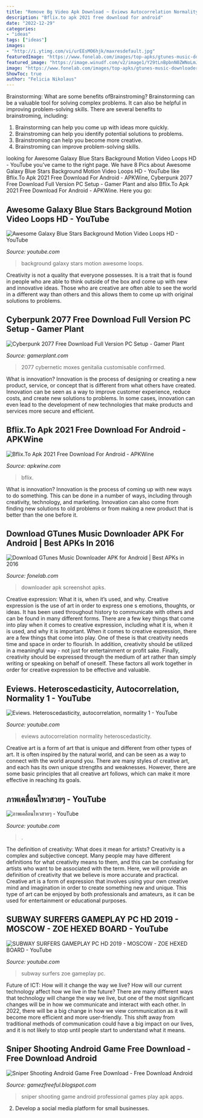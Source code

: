 ```yaml
---
title: "Remove Bg Video Apk Download ~ Eviews Autocorrelation Normality Heteroscedasticity"
description: "Bflix.to apk 2021 free download for android"
date: "2022-12-29"
categories:
- "ideas"
tags: ["ideas"]
images:
- "http://i.ytimg.com/vi/urEEsMO6hjk/maxresdefault.jpg"
featuredImage: "https://www.fonelab.com/images/top-apks/gtunes-music-downloader/gtunes-music-downloader-screenshot-1.jpg"
featured_image: "https://image.winudf.com/v2/image1/Y29tLnBpbnN0ZWNoLmJmbGl4X3NjcmVlbl8yXzE1NDQzMzE1OTlfMDcw/screen-2.jpg?fakeurl=1&amp;type=.jpg"
image: "https://www.fonelab.com/images/top-apks/gtunes-music-downloader/gtunes-music-downloader-screenshot-1.jpg"
ShowToc: true
author: "Felicia Nikolaus"
---
```



Brainstorming: What are some benefits ofBrainstroming?
Brainstorming can be a valuable tool for solving complex problems. It can also be helpful in improving problem-solving skills. There are several benefits to brainstroming, including: 
1) Brainstorming can help you come up with ideas more quickly. 
2) Brainstroming can help you identify potential solutions to problems. 
3) Brainstroming can help you become more creative. 
4) Brainstroming can improve problem-solving skills.

	

		
looking for Awesome Galaxy Blue Stars Background Motion Video Loops HD - YouTube you've came to the right page. We have 8 Pics about Awesome Galaxy Blue Stars Background Motion Video Loops HD - YouTube like Bflix.To Apk 2021 Free Download For Android - APKWine, Cyberpunk 2077 Free Download Full Version PC Setup - Gamer Plant and also Bflix.To Apk 2021 Free Download For Android - APKWine. Here you go:
		
    
## Awesome Galaxy Blue Stars Background Motion Video Loops HD - YouTube

<img loading=lazy src="https://i.ytimg.com/vi/SpL935PaFEU/maxresdefault.jpg" onerror="this.onerror=null;this.src='https://tse4.mm.bing.net/th?id=OIP.sjwqxAj_P06NWyAnD61sLQHaEK&amp;pid=15.1';" alt="Awesome Galaxy Blue Stars Background Motion Video Loops HD - YouTube">

_Source: youtube.com_

>background galaxy stars motion awesome loops. 

	

Creativity is not a quality that everyone possesses. It is a trait that is found in people who are able to think outside of the box and come up with new and innovative ideas. Those who are creative are often able to see the world in a different way than others and this allows them to come up with original solutions to problems.

    
## Cyberpunk 2077 Free Download Full Version PC Setup - Gamer Plant

<img loading=lazy src="https://www.gamerplant.com/wp-content/uploads/2020/09/468377_I0fMa5stKI_eicbcajx0aev4b7-1000x600.jpeg" onerror="this.onerror=null;this.src='https://tse2.mm.bing.net/th?id=OIP.OuUGwExg1G6VS_gf3HiKOwHaEc&amp;pid=15.1';" alt="Cyberpunk 2077 Free Download Full Version PC Setup - Gamer Plant">

_Source: gamerplant.com_

>2077 cybernetic moxes genitalia customisable confirmed. 

	

What is innovation?
Innovation is the process of designing or creating a new product, service, or concept that is different from what others have created. Innovation can be seen as a way to improve customer experience, reduce costs, and create new solutions to problems. In some cases, innovation can even lead to the development of new technologies that make products and services more secure and efficient.

    
## Bflix.To Apk 2021 Free Download For Android - APKWine

<img loading=lazy src="https://image.winudf.com/v2/image1/Y29tLnBpbnN0ZWNoLmJmbGl4X3NjcmVlbl8yXzE1NDQzMzE1OTlfMDcw/screen-2.jpg?fakeurl=1&amp;type=.jpg" onerror="this.onerror=null;this.src='https://tse3.mm.bing.net/th?id=OIP.oBXMGxo-y4uuNi-xfblciwHaNK&amp;pid=15.1';" alt="Bflix.To Apk 2021 Free Download For Android - APKWine">

_Source: apkwine.com_

>bflix. 

	

What is innovation?
Innovation is the process of coming up with new ways to do something. This can be done in a number of ways, including through creativity, technology, and marketing. Innovation can also come from finding new solutions to old problems or from making a new product that is better than the one before it.

    
## Download GTunes Music Downloader APK For Android | Best APKs In 2016

<img loading=lazy src="https://www.fonelab.com/images/top-apks/gtunes-music-downloader/gtunes-music-downloader-screenshot-1.jpg" onerror="this.onerror=null;this.src='https://tse3.mm.bing.net/th?id=OIP.7lJyXJL7S9kMJ1MEt9atrQHaNK&amp;pid=15.1';" alt="Download GTunes Music Downloader APK for Android | Best APKs in 2016">

_Source: fonelab.com_

>downloader apk screenshot apks. 

	

Creative expression: What it is, when it’s used, and why.
Creative expression is the use of art in order to express one s emotions, thoughts, or ideas. It has been used throughout history to communicate with others and can be found in many different forms. There are a few key things that come into play when it comes to creative expression, including what it is, when it is used, and why it is important.
When it comes to creative expression, there are a few things that come into play. One of these is that creativity needs time and space in order to flourish. In addition, creativity should be utilized in a meaningful way - not just for entertainment or profit sake. Finally, creativity should be expressed through the medium of art rather than simply writing or speaking on behalf of oneself. These factors all work together in order for creative expression to be effective and valuable.

    
## Eviews. Heteroscedasticity, Autocorrelation, Normality 1 - YouTube

<img loading=lazy src="http://i.ytimg.com/vi/urEEsMO6hjk/maxresdefault.jpg" onerror="this.onerror=null;this.src='https://tse2.mm.bing.net/th?id=OIP.aR7RnJ2JSPpunDAn23hPvAHaFV&amp;pid=15.1';" alt="Eviews. Heteroscedasticity, autocorrelation, normality 1 - YouTube">

_Source: youtube.com_

>eviews autocorrelation normality heteroscedasticity. 

	

Creative art is a form of art that is unique and different from other types of art. It is often inspired by the natural world, and can be seen as a way to connect with the world around you. There are many styles of creative art, and each has its own unique strengths and weaknesses. However, there are some basic principles that all creative art follows, which can make it more effective in reaching its goals.

    
## ภาพเคลื่อนไหวสวยๆ - YouTube

<img loading=lazy src="https://i.ytimg.com/vi/Vc1fh99NCzo/maxresdefault.jpg" onerror="this.onerror=null;this.src='https://tse2.mm.bing.net/th?id=OIP.3MdWJ_AjSvqy10R35oi0VAHaEK&amp;pid=15.1';" alt="ภาพเคลื่อนไหวสวยๆ - YouTube">

_Source: youtube.com_

>. 

	

The definition of creativity: What does it mean for artists?
Creativity is a complex and subjective concept. Many people may have different definitions for what creativity means to them, and this can be confusing for artists who want to be associated with the term. Here, we will provide an definition of creativity that we believe is more accurate and practical. Creative art is a form of expression that involves using your own creative mind and imagination in order to create something new and unique. This type of art can be enjoyed by both professionals and amateurs, as it can be used for entertainment or educational purposes.

    
## SUBWAY SURFERS GAMEPLAY PC HD 2019 - MOSCOW - ZOE HEXED BOARD - YouTube

<img loading=lazy src="https://i.ytimg.com/vi/Eb_vms89Uf4/maxresdefault.jpg" onerror="this.onerror=null;this.src='https://tse2.mm.bing.net/th?id=OIP.G1JQQE4VkaatELovBQafVAHaEK&amp;pid=15.1';" alt="SUBWAY SURFERS GAMEPLAY PC HD 2019 - MOSCOW - ZOE HEXED BOARD - YouTube">

_Source: youtube.com_

>subway surfers zoe gameplay pc. 

	

Future of ICT: How will it change the way we live?
How will our current technology affect how we live in the future? 
There are many different ways that technology will change the way we live, but one of the most significant changes will be in how we communicate and interact with each other. In 2022, there will be a big change in how we view communication as it will become more efficient and more user-friendly. This shift away from traditional methods of communication could have a big impact on our lives, and it is not likely to stop until people start to understand what it means.

    
## Sniper Shooting Android Game Free Download - Free Download Android

<img loading=lazy src="https://1.bp.blogspot.com/-lR5WT1jLLVQ/UiOYu9UcrII/AAAAAAAAC6w/esnhfqiksJU/s1600/Sniper+Shooting+Android+Game+Free+Download+2.PNG" onerror="this.onerror=null;this.src='https://tse3.mm.bing.net/th?id=OIP.loACLkmg1pHuv41j97HsYAHaEd&amp;pid=15.1';" alt="Sniper Shooting Android Game Free Download - Free Download Android">

_Source: gamezfreeful.blogspot.com_

>sniper shooting game android professional games play apk apps. 

	

2. Develop a social media platform for small businesses.


